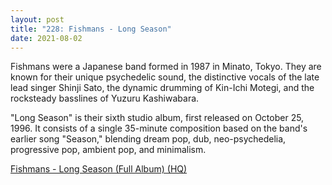 ```yaml
---
layout: post
title: "228: Fishmans - Long Season"
date: 2021-08-02
---
```


Fishmans were a Japanese band formed in 1987 in Minato, Tokyo. They are known for their unique psychedelic sound, the distinctive vocals of the late lead singer Shinji Sato, the dynamic drumming of Kin-Ichi Motegi, and the rocksteady basslines of Yuzuru Kashiwabara.  

"Long Season" is their sixth studio album, first released on October 25, 1996. It consists of a single 35-minute composition based on the band's earlier song "Season," blending dream pop, dub, neo-psychedelia, progressive pop, ambient pop, and minimalism.

[Fishmans - Long Season (Full Album) (HQ)](https://youtu.be/QMEblzyryWw)
